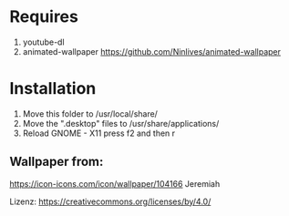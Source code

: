 # Requires
1. youtube-dl
2. animated-wallpaper
<https://github.com/Ninlives/animated-wallpaper>

# Installation
1. Move this folder to /usr/local/share/
2. Move the ".desktop" files to /usr/share/applications/
3. Reload GNOME - X11 press f2 and then r

## Wallpaper from:
https://icon-icons.com/icon/wallpaper/104166
Jeremiah

Lizenz: <https://creativecommons.org/licenses/by/4.0/>

